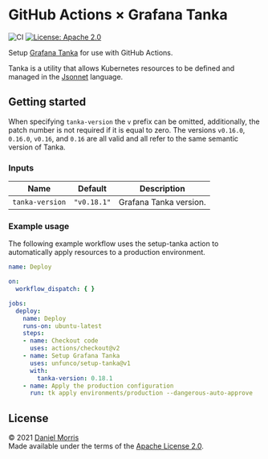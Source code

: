 # GitHub Actions × Grafana Tanka

![CI](https://github.com/unfunco/setup-tanka/actions/workflows/ci.yaml/badge.svg)
[![License: Apache 2.0](https://img.shields.io/badge/License-Apache_2.0-purple.svg)](https://opensource.org/licenses/Apache-2.0)

Setup [Grafana Tanka] for use with GitHub Actions.

Tanka is a utility that allows Kubernetes resources to be defined and managed
in the [Jsonnet] language.

## Getting started

When specifying `tanka-version` the `v` prefix can be omitted, additionally,
the patch number is not required if it is equal to zero. The versions `v0.16.0`,
`0.16.0`, `v0.16`, and `0.16` are all valid and all refer to the same semantic
version of Tanka.

### Inputs

| Name            | Default     | Description            |
| --------------- | :---------: | ---------------------- |
| `tanka-version` | `"v0.18.1"` | Grafana Tanka version. |

### Example usage

The following example workflow uses the setup-tanka action to automatically
apply resources to a production environment.

```yaml
name: Deploy

on:
  workflow_dispatch: { }

jobs:
  deploy:
    name: Deploy
    runs-on: ubuntu-latest
    steps:
    - name: Checkout code
      uses: actions/checkout@v2
    - name: Setup Grafana Tanka
      uses: unfunco/setup-tanka@v1
      with:
        tanka-version: 0.18.1
    - name: Apply the production configuration
      run: tk apply environments/production --dangerous-auto-approve
```

## License

© 2021 [Daniel Morris]  
Made available under the terms of the [Apache License 2.0](LICENSE.md).

[Daniel Morris]: https://unfun.co
[Grafana Tanka]: https://tanka.dev
[Jsonnet]: https://jsonnet.org

